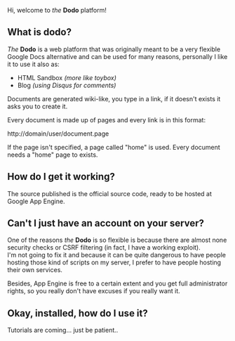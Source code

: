 Hi, welcome to *the* **Dodo** platform!

## What is dodo? ##

*The* **Dodo** is a web platform that was originally meant to be a very flexible Google Docs alternative and can be used for many reasons, personally I like it to use it also as:

 - HTML Sandbox *(more like toybox)*
 - Blog *(using Disqus for comments)*

Documents are generated wiki-like, you type in a link, if it doesn't exists it asks you to create it.

Every document is made up of pages and every link is in this format:

  http://domain/user/document.page

If the page isn't specified, a page called "home" is used. Every document needs a "home" page to exists.

## How do I get it working? ##
The source published is the official source code, ready to be hosted at Google App Engine.

## Can't I just have an account on your server? ##
One of the reasons *the* **Dodo** is so flexible is because there are almost none security checks or CSRF filtering (in fact, I have a working exploit).  
I'm not going to fix it and because it can be quite dangerous to have people hosting those kind of scripts on my server, I prefer to have people hosting their own services.

Besides, App Engine is free to a certain extent and you get full administrator rights, so you really don't have excuses if you really want it.

## Okay, installed, how do I use it? ##

Tutorials are coming... just be patient..
